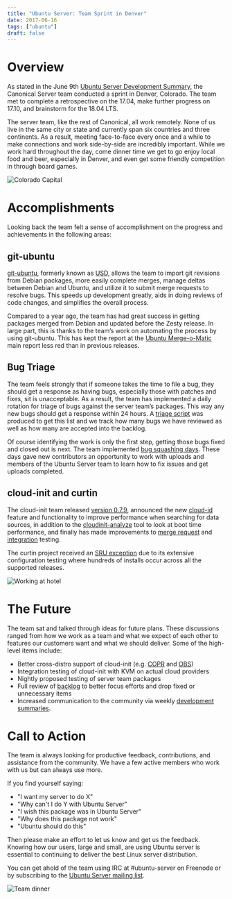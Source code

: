 ```yaml
---
title: "Ubuntu Server: Team Sprint in Denver"
date: 2017-06-16
tags: ["ubuntu"]
draft: false
---
```


# Overview

As stated in the June 9th [Ubuntu Server Development Summary](https://insights.ubuntu.com/2017/06/09/ubuntu-server-development-summary/), the Canonical Server team conducted a sprint in Denver, Colorado. The team met to complete a retrospective on the 17.04, make further progress on 17.10, and brainstorm for the 18.04 LTS.

The server team, like the rest of Canonical, all work remotely. None of us live in the same city or state and currently span six countries and three continents. As a result, meeting face-to-face every once and a while to make connections and work side-by-side are incredibly important. While we work hard throughout the day, come dinner time we get to go enjoy local food and beer, especially in Denver, and even get some friendly competition in through board games.

![Colorado Capital](/img/sprint/2017-denver/capital.jpg)

# Accomplishments

Looking back the team felt a sense of accomplishment on the progress and achievements in the following areas:

## git-ubuntu

[git-ubuntu](https://naccblog.wordpress.com/2017/03/24/usd-1-ubuntu-server-dev-git-importer/), formerly known as [USD](https://naccblog.wordpress.com/2017/05/19/usd-has-been-renamed-to-git-ubuntu/), allows the team to import git revisions from Debian packages, more easily complete merges, manage deltas between Debian and Ubuntu, and utilize it to submit merge requests to resolve bugs. This speeds up development greatly, aids in doing reviews of code changes, and simplifies the overall process.

Compared to a year ago, the team has had great success in getting packages merged from Debian and updated before the Zesty release. In large part, this is thanks to the team’s work on automating the process by using git-ubuntu. This has kept the report at the [Ubuntu Merge-o-Matic](https://merges.ubuntu.com/main.html) main report less red than in previous releases.

## Bug Triage

The team feels strongly that if someone takes the time to file a bug, they should get a response as having bugs, especially those with patches and fixes, sit is unacceptable. As a result, the team has implemented a daily rotation for triage of bugs against the server team’s packages. This way any new bugs should get a response within 24 hours. A [triage script](https://github.com/powersj/ubuntu-server-triage) was produced to get this list and we track how many bugs we have reviewed as well as how many are accepted into the backlog.

Of course identifying the work is only the first step, getting those bugs fixed and closed out is next. The team implemented [bug squashing days](https://lists.ubuntu.com/archives/ubuntu-server/2017-March/007502.html). These days gave new contributors an opportunity to work with uploads and members of the Ubuntu Server team to learn how to fix issues and get uploads completed.

## cloud-init and curtin

The cloud-init team released [version 0.7.9](https://lists.launchpad.net/cloud-init/msg00057.html), announced the new [cloud-id](https://lists.launchpad.net/cloud-init/msg00078.html) feature and functionality to improve performance when searching for data sources, in addition to the [cloudinit-analyze](https://lists.launchpad.net/cloud-init/msg00044.html) tool to look at boot time performance, and finally has made improvements to [merge request](https://lists.launchpad.net/cloud-init/msg00079.html) and [integration](https://lists.launchpad.net/cloud-init/msg00058.html) testing.

The curtin project received an [SRU exception](https://wiki.ubuntu.com/CurtinUpdates) due to its extensive configuration testing where hundreds of installs occur across all the supported releases.

![Working at hotel](/img/sprint/2017-denver/work.jpg)

# The Future

The team sat and talked through ideas for future plans. These discussions ranged from how we work as a team and what we expect of each other to features our customers want and what we should deliver. Some of the high-level items include:

* Better cross-distro support of cloud-init (e.g. [COPR](https://copr.fedorainfracloud.org/coprs/g/cloud-init/cloud-init-dev/) and [OBS](https://build.opensuse.org/package/show/Cloud:Tools:Next/cloud-init))
* Integration testing of cloud-init with KVM on actual cloud providers
* Nightly proposed testing of server team packages
* Full review of [backlog](https://bugs.launchpad.net/~ubuntu-server/+subscribedbugs) to better focus efforts and drop fixed or unnecessary items
* Increased communication to the community via weekly [development summaries](https://insights.ubuntu.com/tag/ubuntu-server).

# Call to Action

The team is always looking for productive feedback, contributions, and assistance from the community. We have a few active members who work with us but can always use more.

If you find yourself saying:

* "I want my server to do X"
* "Why can't I do Y with Ubuntu Server"
* "I wish this package was in Ubuntu Server"
* "Why does this package not work"
* "Ubuntu should do this"

Then please make an effort to let us know and get us the feedback. Knowing how our users, large and small, are using Ubuntu server is essential to continuing to deliver the best Linux server distribution.

You can get ahold of the team using IRC at #ubuntu-server on Freenode or by subscribing to the [Ubuntu Server mailing list](https://lists.ubuntu.com/mailman/listinfo/ubuntu-server).

![Team dinner](/img/sprint/2017-denver/team.jpg)
